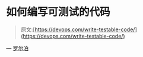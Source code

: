# 如何编写可测试的代码

> 原文:[https://devops.com/write-testable-code/](https://devops.com/write-testable-code/)

— [罗尔泊](https://devops.com/author/breselman/)